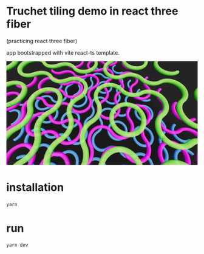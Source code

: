# Truchet tiling demo in react three fiber

(practicing react three fiber)

app bootstrapped with vite react-ts template.

![screenshot of truchet tiling tubes](docs/truchet-screenshot-with-imperfection.png)

# installation

```
yarn
```

# run

```
yarn dev
```


